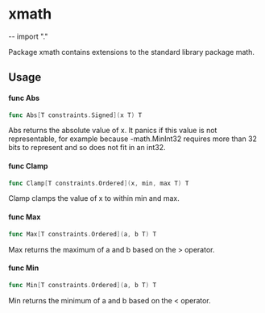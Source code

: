 # xmath
--
    import "."

Package xmath contains extensions to the standard library package math.

## Usage

#### func  Abs

```go
func Abs[T constraints.Signed](x T) T
```
Abs returns the absolute value of x. It panics if this value is not
representable, for example because -math.MinInt32 requires more than 32 bits to
represent and so does not fit in an int32.

#### func  Clamp

```go
func Clamp[T constraints.Ordered](x, min, max T) T
```
Clamp clamps the value of x to within min and max.

#### func  Max

```go
func Max[T constraints.Ordered](a, b T) T
```
Max returns the maximum of a and b based on the > operator.

#### func  Min

```go
func Min[T constraints.Ordered](a, b T) T
```
Min returns the minimum of a and b based on the < operator.
